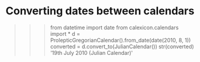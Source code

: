 # Converting dates between calendars

>>> from datetime import date
>>> from calexicon.calendars import *
>>> d = ProlepticGregorianCalendar().from_date(date(2010, 8, 1))
>>> converted = d.convert_to(JulianCalendar())
>>> str(converted)
'19th July 2010 (Julian Calendar)'

